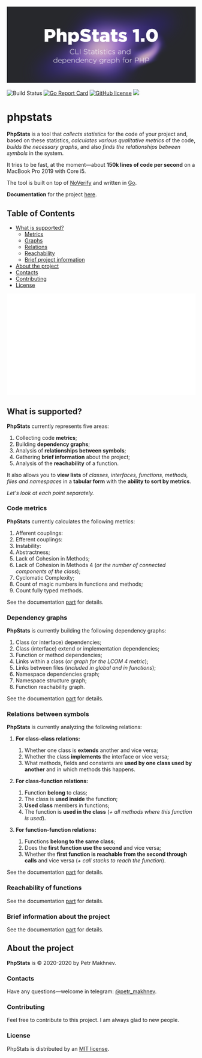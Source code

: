 ![](doc/logo.png)

![Build Status](https://github.com/i582/phpstats/workflows/Go/badge.svg) [![Go Report Card](https://goreportcard.com/badge/github.com/i582/phpstats)](https://goreportcard.com/report/github.com/i582/phpstats) [![GitHub license](https://img.shields.io/badge/license-MIT-blue.svg)](https://raw.githubusercontent.com/i582/phpstats/master/LICENSE) ![](https://img.shields.io/badge/-%3C%3E%20with%20%E2%9D%A4-red)

# phpstats

**PhpStats** is a tool that *collects statistics* for the code of your project and, based on these statistics, *calculates various qualitative metrics* of the code, *builds the necessary graphs*, and also *finds the relationships between symbols* in the system. 

It tries to be fast, at the moment—about **150k lines of code per second** on a MacBook Pro 2019 with Core i5.

The tool is built on top of [NoVerify](https://github.com/VKCOM/noverify) and written in [Go](https://golang.org/).

**Documentation** for the project [here](https://i582.github.io/phpstats-docs/).

## Table of Contents

* [What is supported?](#what-is-supported)
  * [Metrics](#code-metrics)
  * [Graphs](#dependency-graphs)
  * [Relations](#relations-between-symbols)
  * [Reachability](#reachability-of-functions)
  * [Brief project information](#brief-information-about-the-project)
* [About the project](#about-the-project)
* [Contacts](#contacts)
* [Contributing](#contributing)
* [License](#license)

![](doc/screen.svg)

## What is supported?

**PhpStats** currently represents five areas:

1. Collecting code **metrics**;
2. Building **dependency graphs**;
3. Analysis of **relationships between symbols**;
4. Gathering **brief information** about the project;
5. Analysis of the **reachability** of a function.

It also allows you to **view lists** of *classes, interfaces, functions, methods, files and namespaces* in a **tabular form** with the **ability to sort by metrics**.

*Let's look at each point separately.*

### Code metrics

**PhpStats** currently calculates the following metrics:

1. Afferent couplings:
2. Efferent couplings:
3. Instability:
4. Abstractness;
5. Lack of Cohesion in Methods;
6. Lack of Cohesion in Methods 4 (*or the number of connected components of the class*);
7. Cyclomatic Complexity;
8. Count of magic numbers in functions and methods;
9. Count fully typed methods.

See the documentation [part](https://i582.github.io/phpstats-docs/docs/capabilities/metrics/) for details.

### Dependency graphs

**PhpStats** is currently building the following dependency graphs:

1. Class (or interface) dependencies;
2. Class (interface) extend or implementation dependencies;
3. Function or method dependencies;
4. Links within a class (*or graph for the LCOM 4 metric*);
5. Links between files (*included in global and in functions*);
6. Namespace dependencies graph;
7. Namespace structure graph;
8. Function reachability graph.

See the documentation [part](https://i582.github.io/phpstats-docs/docs/capabilities/graphs/) for details.

### Relations between symbols

**PhpStats** is currently analyzing the following relations:

1. **For class-class relations:**
   1. Whether one class is **extends** another and vice versa;
   2. Whether the class **implements** the interface or vice versa;
   3. What methods, fields and constants are **used by one class used by another** and in which methods this happens.

2. **For class-function relations:**
   1. Function **belong** to class;
   2. The class is **used inside** the function;
   3. **Used class** members in functions;
   4. The function is **used in the class** (*+ all methods where this function is used*).

3. **For function-function relations:**
   1. Functions **belong to the same class**;
   2. Does the **first function use the second** and vice versa;
   3. Whether the **first function is reachable from the second through calls** and vice versa (*+ call stacks to reach the function*).

See the documentation [part](https://i582.github.io/phpstats-docs/docs/capabilities/relations/) for details.

### Reachability of functions

See the documentation [part](https://i582.github.io/phpstats-docs/docs/capabilities/function_reachability/) for details.

### Brief information about the project

See the documentation [part](https://i582.github.io/phpstats-docs/docs/capabilities/brief-information/) for details.

## About the project

**PhpStats** is © 2020-2020 by Petr Makhnev.

### Contacts

Have any questions—welcome in telegram: [@petr_makhnev](https://t.me/petr_makhnev).

### Contributing

Feel free to contribute to this project. I am always glad to new people.

### License

PhpStats is distributed by an [MIT license](https://github.com/i582/phpstats/tree/master/LICENSE).